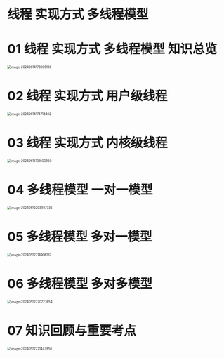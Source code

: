 # 线程 实现方式 多线程模型



# 01 线程 实现方式 多线程模型 知识总览

<img src="https://cvp.oss-cn-shanghai.aliyuncs.com/picgo/202406141700257.png" alt="image-20240614170009136" style="zoom:50%;" />



# 02 线程 实现方式 用户级线程

<img src="https://cvp.oss-cn-shanghai.aliyuncs.com/picgo/202406141747956.png" alt="image-20240614174718402" style="zoom:50%;" />



# 03 线程 实现方式 内核级线程

<img src="https://cvp.oss-cn-shanghai.aliyuncs.com/picgo/202406151018188.png" alt="image-20240615101800960" style="zoom:50%;" />



# 04 多线程模型 一对一模型

<img src="https://cvp.oss-cn-shanghai.aliyuncs.com/picgo/202405122039444.png" alt="image-20240512203937335" style="zoom:50%;" />



# 05 多线程模型 多对一模型

<img src="https://cvp.oss-cn-shanghai.aliyuncs.com/picgo/202405122149258.png" alt="image-20240512214906137" style="zoom:50%;" />



# 06 多线程模型 多对多模型

<img src="https://cvp.oss-cn-shanghai.aliyuncs.com/picgo/202405122207045.png" alt="image-20240512220723854" style="zoom:50%;" />



# 07 知识回顾与重要考点

<img src="https://cvp.oss-cn-shanghai.aliyuncs.com/picgo/202405122214956.png" alt="image-20240512221443856" style="zoom:50%;" />
